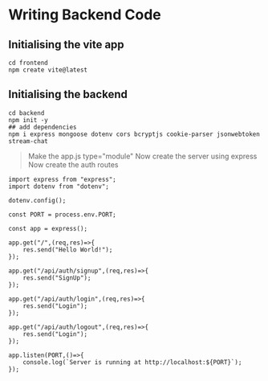 # Writing Backend Code

## Initialising the vite app
```
cd frontend 
npm create vite@latest
```

## Initialising the backend 
```
cd backend 
npm init -y
## add dependencies 
npm i express mongoose dotenv cors bcryptjs cookie-parser jsonwebtoken stream-chat 
```

> Make the app.js type="module"
> Now create the server using express 
> Now create the auth routes 

```
import express from "express";
import dotenv from "dotenv";

dotenv.config();

const PORT = process.env.PORT;

const app = express();

app.get("/",(req,res)=>{
    res.send("Hello World!");
});

app.get("/api/auth/signup",(req,res)=>{
    res.send("SignUp");
});

app.get("/api/auth/login",(req,res)=>{
    res.send("Login");
});

app.get("/api/auth/logout",(req,res)=>{
    res.send("Login");
});

app.listen(PORT,()=>{
    console.log(`Server is running at http://localhost:${PORT}`);
});
```